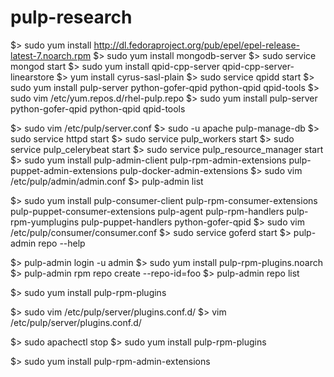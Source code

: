 # pulp-research

$> sudo yum install http://dl.fedoraproject.org/pub/epel/epel-release-latest-7.noarch.rpm
$> sudo yum install mongodb-server
$> sudo service mongod start
$> sudo yum install qpid-cpp-server qpid-cpp-server-linearstore
$> yum install cyrus-sasl-plain
$> sudo service qpidd start
$> sudo yum install pulp-server python-gofer-qpid python-qpid qpid-tools
$> sudo vim /etc/yum.repos.d/rhel-pulp.repo
$> sudo yum install pulp-server python-gofer-qpid python-qpid qpid-tools

$>  sudo vim /etc/pulp/server.conf 
$>  sudo -u apache pulp-manage-db
$>  sudo service httpd start
$>  sudo service pulp_workers start
$>  sudo service pulp_celerybeat start
$>  sudo service pulp_resource_manager start
$>  sudo yum install pulp-admin-client pulp-rpm-admin-extensions pulp-puppet-admin-extensions pulp-docker-admin-extensions
$>  sudo vim /etc/pulp/admin/admin.conf 
$>  pulp-admin list

$>  sudo yum install pulp-consumer-client pulp-rpm-consumer-extensions pulp-puppet-consumer-extensions pulp-agent pulp-rpm-handlers pulp-rpm-yumplugins pulp-puppet-handlers python-gofer-qpid
$>  sudo vim /etc/pulp/consumer/consumer.conf 
$>  sudo service goferd start
$>  pulp-admin repo --help

$>  pulp-admin login -u admin
$>  sudo yum install pulp-rpm-plugins.noarch
$>  pulp-admin rpm repo create --repo-id=foo
$>  pulp-admin repo list

$>  sudo yum install pulp-rpm-plugins

$>  sudo vim /etc/pulp/server/plugins.conf.d/
$>  vim /etc/pulp/server/plugins.conf.d/

$>  sudo apachectl stop
$>  sudo yum install pulp-rpm-plugins

$>  sudo yum install pulp-rpm-admin-extensions
